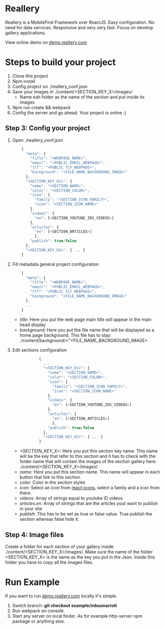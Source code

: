 # Reallery
Reallery is a MobileFirst Framework over ReactJS. Easy configuration. No need for data services. Responsive and very very fast. Focus on develop gallery applications.


  View online demo on [demo.reallery.com](http://www.demo.reallery.com/)


# Steps to build your project
1. Clone this project
1. Npm install
1. Config project on ./reallery_conf.json
1. Save your images in ./content/<SECTION_KEY_X>/images/
    - Name eah folder as the name of the section and put inside its images
1. Npm run create && webpack
1. Config the server and go ahead. Your project is online :)


## Step 3: Config your project
1. Open ./reallery_conf.json
    ```javascript
        {
          "meta": {
            "title": "<WEBPAGE_NAME>",
            "email": "<PUBLIC_EMAIL_WEBPAGE>",
            "tlf": "<PUBLIC_TLF_WEBPAGE>",
            "background": "<FILE_NAME_BACKGROUND_IMAGE>"
          },
          "<SECTION_KEY_01>": {
            "name": "<SECTION_NAME>",
            "color": "<SECTION_COLOR>",
            "icon": {
              "family": "<SECTION_ICON_FAMILY>",
              "icon": "<SECTION_ICON_NAME>"
            },
            "videos": {
              "en": [<SECTION_YOUTUBE_IDS_VIDEOS>]
            },
            "articles": {
              "en": [<SECTION_ARTICLES>]
              },
            "publish": true/false
          },
          "<SECTION_KEY_02>": { ... }
        }

    ```

1. Fill metadata general project configuration
    ```javascript
        {
          "meta": {
            "title": "<WEBPAGE_NAME>",
            "email": "<PUBLIC_EMAIL_WEBPAGE>",
            "tlf": "<PUBLIC_TLF_WEBPAGE>",
            "background": "<FILE_NAME_BACKGROUND_IMAGE>"
          },
          ...
        }

    ```

    - *title:* Here you put the web page main title will appear in the main head display
    - *background:* Here you put the file name that will be displayed as a home page background. This file has to stay:  ./content/background/<"<FILE_NAME_BACKGROUND_IMAGE>

1. Edit sections configuration

    ```javascript
                {
                  ...
                  "<SECTION_KEY_01>": {
                    "name": "<SECTION_NAME>",
                    "color": "<SECTION_COLOR>",
                    "icon": {
                      "family": "<SECTION_ICON_FAMILY>",
                      "icon": "<SECTION_ICON_NAME>"
                    },
                    "videos": {
                      "en": [<SECTION_YOUTUBE_IDS_VIDEOS>]
                    },
                    "articles": {
                      "en": [<SECTION_ARTICLES>]
                      },
                    "publish": true/false
                  },
                  "<SECTION_KEY_02>": { ... }
                }

    ```

    - *<SECTION_KEY_X>:* Here you put this section key name. This name will be the key that refer to this section and it has to check with the folder name that will contain the images of the section gallery here: ./content/<SECTION_KEY_X>/images/.
    - *name:* Here you put this section name. This name will appear in each button that link to this section.
    - *color:* Color in the section styles
    - *icon:* Select an icon from [react-icons](https://gorangajic.github.io/react-icons/fa.html), select a family and a icon from there.
    - *videos:* Array of strings equal to youtube ID videos
    - *articles.en:* Array of strings that are the articles yout want to publish in your site
    - *publish:* This has to be set as true or false value. True publish the section whereas false hide it.


## Step 4: Image files

Create a folder for each section of your gallery inside ./content/<SECTION_KEY_X>/images/. Make sure the name of the folder <SECTION_KEY_X> is the same as the key you put in the Json. Inside this folder you have to copy all the images files.

# Run Example
If you want to run [demo.reallery.com](http://www.demo.reallery.com/) locally it's simple.
1. Switch branch: **git checkout example/mbuonarroti**
1. Run webpack on console
1. Start any server on local finder. As for example http-server npm package or anything else.